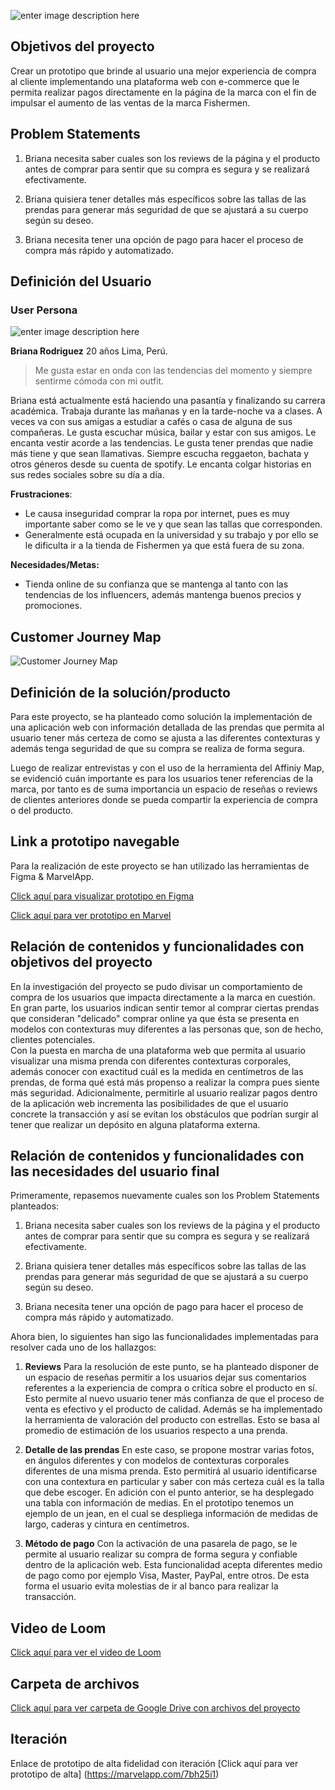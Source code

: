 ![enter image description here](https://scontent.flim1-2.fna.fbcdn.net/v/t1.0-9/50487820_2988582574501178_7890393103629025280_n.jpg?_nc_cat=107&_nc_oc=AQnf1EE96YIiB3elaBS88E_ZHP7eaBiRN1PjbIcX_d7uhcLpAO26cQ_BgHrWn9ci9jA&_nc_ht=scontent.flim1-2.fna&oh=f3183b0ef52dfc3cc78fb8cd888c28ae&oe=5DCB6C0B)

## Objetivos del proyecto

Crear un prototipo que brinde al usuario una mejor experiencia de compra al cliente implementando una plataforma web con e-commerce que le permita realizar pagos directamente en la página de la marca con el fin de impulsar el aumento de las ventas de la marca Fishermen. 

## Problem Statements 

1.  Briana necesita saber cuales son los reviews de la página y el producto antes de comprar para sentir que su compra es segura y se realizará efectivamente.
    
2.  Briana quisiera tener detalles más específicos sobre las tallas de las prendas para generar más seguridad de que se ajustará a su cuerpo según su deseo.

3.  Briana necesita tener una opción de pago para hacer el proceso de compra más rápido y automatizado.

## Definición del Usuario
### User Persona

![enter image description here](https://lh3.googleusercontent.com/gBAtjONvw3eCgH8GSOKCo5AFxVxcvYfW59BPpQkSqeyPrr2_XIyT4RXjEHOJrbIir5h4ptYA1hQotQ)

**Briana Rodriguez**
20 años
Lima, Perú.

> Me gusta estar en onda con las tendencias del momento y siempre sentirme cómoda con mi outfit.

Briana está actualmente está haciendo una pasantía y finalizando su carrera académica. Trabaja durante las mañanas y en la tarde-noche va a clases. A veces va con sus amigas a estudiar a cafés o casa de alguna de sus compañeras. Le gusta escuchar música, bailar y estar con sus amigos. Le encanta vestir acorde a las tendencias. Le gusta tener prendas que nadie más tiene y que sean llamativas. Siempre escucha reggaeton, bachata y otros géneros desde su cuenta de spotify. Le encanta colgar historias en sus redes sociales sobre su día a día.

**Frustraciones**:

 - Le causa inseguridad comprar la ropa por internet, pues es muy importante saber como se le ve y que sean las tallas que corresponden.
-   Generalmente está ocupada en la universidad y su trabajo y por ello se le dificulta ir a la tienda de Fishermen ya que está fuera de su zona.

**Necesidades/Metas:**
-   Tienda online de su confianza que se mantenga al tanto con las tendencias de los influencers, además mantenga buenos precios y promociones.


## Customer Journey Map

![Customer Journey Map](https://lh3.googleusercontent.com/lJ8-KGm-nOq4_fxRUZKZcafjnaD-q3wG-3WkOnVm6-hl_xe8VRq4v3NIwPLu4q1fyKPyF0s6hfurVg)


## Definición de la solución/producto

Para este proyecto, se ha planteado como solución la implementación de una aplicación web con información detallada de las prendas que permita al usuario tener más certeza de como se ajusta a las diferentes contexturas y además tenga seguridad de que su compra se realiza de forma segura. 

Luego de realizar entrevistas y con el uso de la herramienta del Affiniy Map, se evidenció cuán importante es para los usuarios tener referencias de la marca, por tanto es de suma importancia un espacio de reseñas o reviews de clientes anteriores donde se pueda compartir la experiencia de compra o del producto. 

## Link a prototipo navegable

Para la realización de este proyecto se han utilizado las herramientas de Figma & MarvelApp. 

[Click aquí para visualizar prototipo en Figma](https://www.figma.com/file/uuZdrDBUGyQZylqb9GkRrT/Fishermen?node-id=0:1)

[Click aquí para ver prototipo en Marvel](https://marvelapp.com/586j672)

## Relación de contenidos y funcionalidades con objetivos del proyecto

En la investigación del proyecto se pudo divisar un comportamiento de compra de los usuarios que impacta directamente a la marca en cuestión. En gran parte, los usuarios indican sentir temor al comprar ciertas prendas que consideran "delicado" comprar online ya que ésta se presenta en modelos con contexturas muy diferentes a las personas que, son de hecho, clientes potenciales.  
Con la puesta en marcha de una plataforma web que permita al usuario visualizar una misma prenda con diferentes contexturas corporales, además conocer con exactitud cuál es la medida en centímetros de las prendas, de forma qué está más propenso a realizar la compra pues siente más seguridad. 
Adicionalmente, permitirle al usuario realizar pagos dentro de la aplicación web incrementa las posibilidades de que el usuario concrete la transacción y así se evitan los obstáculos que podrían surgir al tener que realizar un depósito en alguna plataforma externa. 

## Relación de contenidos y funcionalidades con las necesidades del usuario final

Primeramente, repasemos nuevamente cuales son los Problem Statements planteados:

 1. Briana necesita saber cuales son los reviews de la página y el producto antes de comprar para sentir que su compra es segura y se realizará efectivamente.
    
2.  Briana quisiera tener detalles más específicos sobre las tallas de las prendas para generar más seguridad de que se ajustará a su cuerpo según su deseo.

3.  Briana necesita tener una opción de pago para hacer el proceso de compra más rápido y automatizado.

Ahora bien, lo siguientes han sigo las funcionalidades implementadas para resolver cada uno de los hallazgos:

 1. **Reviews** 
Para la resolución de este punto, se ha planteado disponer de un espacio de reseñas permitir a los usuarios dejar sus comentarios referentes a la experiencia de compra o crítica sobre el producto en sí. Esto permite al nuevo usuario tener más confianza de que el proceso de venta es efectivo y el producto de calidad. 
Además se ha implementado la herramienta de valoración del producto con estrellas. Esto se basa al promedio de estimación de los usuarios respecto a una prenda. 

 2. **Detalle de las prendas**
En este caso, se propone mostrar varias fotos, en ángulos diferentes y con modelos de contexturas corporales diferentes de una misma prenda. Esto permitirá al usuario identificarse con una contextura en particular y saber con más certeza cuál es la talla que debe escoger. 
En adición con el punto anterior, se ha desplegado una tabla con información de medias. En el prototipo tenemos un ejemplo de un jean, en el cual se despliega información de medidas de largo, caderas y cintura en centímetros. 

 3. **Método de pago**
Con la activación de una pasarela de pago, se le permite al usuario realizar su compra de forma segura y confiable dentro de la aplicación web. Esta funcionalidad acepta diferentes medio de pago como por ejemplo Visa, Master, PayPal, entre otros. De esta forma el usuario evita molestias de ir al banco para realizar la transacción. 

## Video de Loom 
[Click aquí para ver el video de Loom](https://www.loom.com/share/7bb0fb1425b04875b62c470da357fdc8)

## Carpeta de archivos
[Click aquí para ver carpeta de  Google Drive con archivos del proyecto](https://drive.google.com/drive/folders/1mDnO5rtOfDwUoEujf4WH-Ofk4yvj0w-I?usp=sharing)

## Iteración
Enlace de prototipo de alta fidelidad con iteración
[Click aquí para ver prototipo de alta]
(https://marvelapp.com/7bh25i1)
